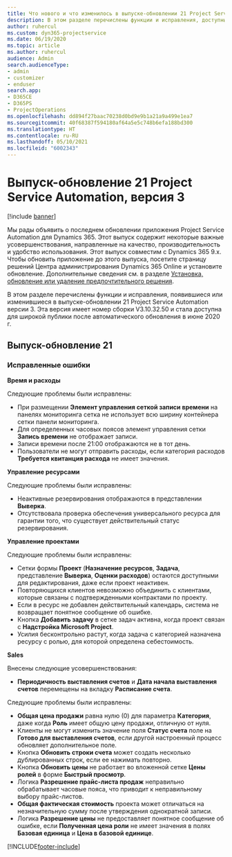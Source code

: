 ```yaml
---
title: Что нового и что изменилось в выпуске-обновлении 21 Project Service Automation версии 3
description: В этом разделе перечислены функции и исправления, доступные в выпуске-обновлении 21 Project Service Automation версии 3.
author: ruhercul
ms.custom: dyn365-projectservice
ms.date: 06/19/2020
ms.topic: article
ms.author: ruhercul
audience: Admin
search.audienceType:
- admin
- customizer
- enduser
search.app:
- D365CE
- D365PS
- ProjectOperations
ms.openlocfilehash: dd894f27baac70238d0bd9e9b1a21a9a499e1ea7
ms.sourcegitcommit: 40f68387f594180af64a5e5c748b6efa188bd300
ms.translationtype: HT
ms.contentlocale: ru-RU
ms.lasthandoff: 05/10/2021
ms.locfileid: "6002343"
---
```

# <a name="project-service-automation-update-release-21-v3"></a>Выпуск-обновление 21 Project Service Automation, версия 3

[!include [banner](../includes/psa-now-project-operations.md)]

Мы рады объявить о последнем обновлении приложения Project Service Automation для Dynamics 365. Этот выпуск содержит некоторые важные усовершенствования, направленные на качество, производительность и удобство использования. Этот выпуск совместим с Dynamics 365 9.x. Чтобы обновить приложение до этого выпуска, посетите страницу решений Центра администрирования Dynamics 365 Online и установите обновление. Дополнительные сведения см. в разделе [Установка, обновление или удаление предпочтительного решения](/power-platform/admin/install-remove-preferred-solution).

В этом разделе перечислены функции и исправления, появившиеся или изменившиеся в выпуске-обновлении 21 Project Service Automation версии 3. Эта версия имеет номер сборки V3.10.32.50 и стала доступна для широкой публики после автоматического обновления в июне 2020 г.

## <a name="update-release-21"></a>Выпуск-обновление 21

### <a name="bug-fixes"></a>Исправленные ошибки

**Время и расходы**

Следующие проблемы были исправлены:

- При размещении **Элемент управления сеткой записи времени** на панелях мониторинга сетка не использует всю ширину контейнера сетки панели мониторинга.
- Для определенных часовых поясов элемент управления сетки **Запись времени** не отображает записи.
- Записи времени после 21:00 отображаются не в тот день.
- Пользователи не могут отправить расходы, если категория расходов **Требуется квитанция расхода** не имеет значения.

**Управление ресурсами**

Следующие проблемы были исправлены:

- Неактивные резервирования отображаются в представлении **Выверка**.
- Отсутствовала проверка обеспечения универсального ресурса для гарантии того, что существует действительный статус резервирования.

**Управление проектами**

Следующие проблемы были исправлены:

- Сетки формы **Проект** (**Назначение ресурсов**, **Задача**, представление **Выверка**, **Оценки расходов**) остаются доступными для редактирования, даже если проект неактивен.
- Повторяющихся клиентов невозможно объединить с клиентами, которые связаны с подтвержденными контрактами по проекту.
- Если в ресурс не добавлен действительный календарь, система не возвращает понятное сообщение об ошибке.
- Кнопка **Добавить задачу** в сетке задач активна, когда проект связан с **Надстройка Microsoft Project**.
- Усилия бесконтрольно растут, когда задача с категорией назначена ресурсу с ролью, для которой определена себестоимость.

**Sales**

Внесены следующие усовершенствования:

- **Периодичность выставления счетов** и **Дата начала выставления счетов** перемещены на вкладку **Расписание счета**.

Следующие проблемы были исправлены:

- **Общая цена продажи** равна нулю (0) для параметра **Категория**, даже когда **Роль** имеет общую цену продажи, отличную от нуля.
- Клиенты не могут изменить значение поля **Статус счета** поле на **Готово для выставления счетов**, если другой настроенный процесс обновляет дополнительное поле.
- Кнопка **Обновить строки счета** может создать несколько дублированных строк, если ее нажимать повторно.
- Кнопка **Обновить цены** не работает во вложенной сетке **Цены ролей** в форме **Быстрый просмотр**.
- Логика **Разрешение прайс-листа продаж** неправильно обрабатывает часовые пояса, что приводит к неправильному выбору прайс-листов.
- **Общая фактическая стоимость** проекта может отличаться на незначительную сумму после утверждения однократной записи.
- Логика **Разрешение цены** не предоставляет понятное сообщение об ошибке, если **Полученная цена роли** не имеет значения в полях **Базовая единица** и **Цена в базовой единице**.


[!INCLUDE[footer-include](../includes/footer-banner.md)]